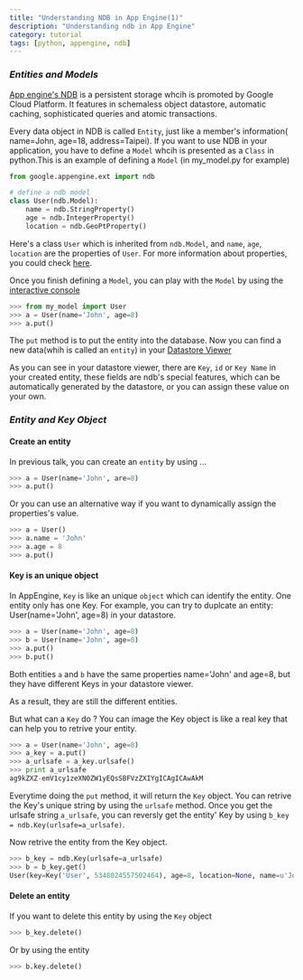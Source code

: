 ```yaml
---
title: "Understanding NDB in App Engine(1)"
description: "Understanding ndb in App Engine"
category: tutorial
tags: [python, appengine, ndb]
---
```


<!--more-->
### _Entities and Models_ ###
[App engine's NDB](https://cloud.google.com/appengine/docs/python/ndb/) is a persistent storage whcih is promoted by Google Cloud Platform. It features in schemaless object datastore, automatic caching, sophisticated queries and atomic transactions.

Every data object in NDB is called `Entity`, just like a member's information( name=John, age=18, address=Taipei). If you want to use NDB in your application, you have to define a `Model` whcih is presented as a `Class` in python.This is an example of defining a `Model` (in my_model.py for example)

``` python
from google.appengine.ext import ndb

# define a ndb model
class User(ndb.Model):
    name = ndb.StringProperty()
    age = ndb.IntegerProperty()
    location = ndb.GeoPtProperty()
```


Here's a class `User` which is inherited from `ndb.Model`, and `name`, `age`, `location` are the properties of `User`. For more information about properties, you could check [here](https://cloud.google.com/appengine/docs/python/ndb/properties).

Once you finish defining a `Model`, you can play with the `Model` by using the [interactive console](http://localhost:8000/console)

``` python
>>> from my_model import User
>>> a = User(name='John', age=8)
>>> a.put()
```

The `put` method is to put the entity into the database. Now you can find a new data(whih is called an `entity`) in your [Datastore Viewer](http://localhost:8000/datastore)

As you can see in your datastore viewer, there are `Key`, `id` or `Key Name` in your created entity, these fields are ndb's special features, which can be automatically generated by the datastore, or you can assign these value on your own.

### _Entity and Key Object_ ###

#### Create an entity ####
In previous talk, you can create an `entity` by using ...

``` python
>>> a = User(name='John', are=8)
>>> a.put()
```

Or you can use an alternative way if you want to dynamically assign the properties's value.

``` python
>>> a = User()
>>> a.name = 'John'
>>> a.age = 8
>>> a.put()
```

#### Key is an unique object ####

In AppEngine, `Key` is like an unique `object` which can identify the entity. One entity only has one Key. For example, you can try to duplcate an entity: User(name='John', age=8) in your datastore.

``` python
>>> a = User(name='John', age=8)
>>> b = User(name='John', age=8)
>>> a.put()
>>> b.put()
```

Both entities `a` and `b` have the same properties name='John' and age=8, but they have different Keys in your datastore viewer. 

As a result, they are still the different entities.

But what can a `Key` do ? You can image the Key object is like a real key that can help you to retrive your entity.

``` python
>>> a = User(name='John', age=8)
>>> a_key = a.put()
>>> a_urlsafe = a_key.urlsafe()
>>> print a_urlsafe
ag9kZXZ-emV1cy1zeXN0ZW1yEQsSBFVzZXIYgICAgICAwAkM
```
    
Everytime doing the `put` method, it will return the `Key` object. You can retrive the Key's unique string by using the `urlsafe` method. Once you get the urlsafe string `a_urlsafe`, you can reversly get the entity' Key  by using `b_key = ndb.Key(urlsafe=a_urlsafe)`.

Now retrive the entity from the Key object.

``` python
>>> b_key = ndb.Key(urlsafe=a_urlsafe)
>>> b = b_key.get()
User(key=Key('User', 5348024557502464), age=8, location=None, name=u'John')
```

#### Delete an entity ####

If you want to delete this entity by using the `Key` object

``` python
>>> b_key.delete()
```
    
Or by using the entity

``` python
>>> b.key.delete()
```


